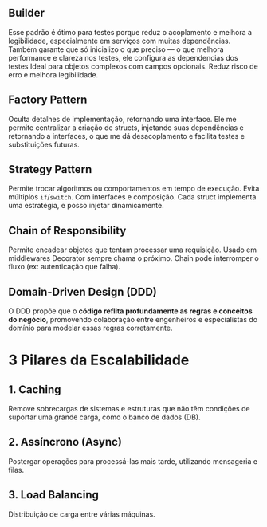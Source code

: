 ## Builder

Esse padrão é ótimo para testes porque reduz o acoplamento e melhora a legibilidade, especialmente em serviços com muitas dependências. Também garante que só inicializo o que preciso — o que melhora performance e clareza nos testes, ele configura as dependencias dos testes
Ideal para objetos complexos com campos opcionais. Reduz risco de erro e melhora legibilidade.

## Factory Pattern
Oculta detalhes de implementação, retornando uma interface.
Ele me permite centralizar a criação de structs, injetando suas dependências e retornando a interfaces, o que me dá desacoplamento e facilita testes e substituições futuras.

##  Strategy Pattern
 Permite trocar algoritmos ou comportamentos em tempo de execução. Evita múltiplos `if`/`switch`.
 Com interfaces e composição. Cada struct implementa uma estratégia, e posso injetar dinamicamente.

## Chain of Responsibility
 Permite encadear objetos que tentam processar uma requisição. Usado em middlewares
 Decorator sempre chama o próximo. Chain pode interromper o fluxo (ex: autenticação que falha).

 ##  Domain-Driven Design (DDD)
O DDD propõe que o **código reflita profundamente as regras e conceitos do negócio**, promovendo colaboração entre engenheiros e especialistas do domínio para modelar essas regras corretamente.

# 3 Pilares da Escalabilidade

## 1. Caching
Remove sobrecargas de sistemas e estruturas que não têm condições de suportar uma grande carga, como o banco de dados (DB).
## 2. Assíncrono (Async)
Postergar operações para processá-las mais tarde, utilizando mensageria e filas.
## 3. Load Balancing
Distribuição de carga entre várias máquinas.